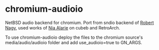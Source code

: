 # chromium-audioio
NetBSD audio backend for chromium.
Port from sndio backend of [Robert Nagy](https://github.com/rnagy), used works of [Nia Alarie](https://www.netbsd.org/~nia/) on cubeb and RetroArch.

To use chromium-audioio deploy the files to the chromium source's
media/audio/audioio folder and add use_audioio=true to GN_ARGS.

